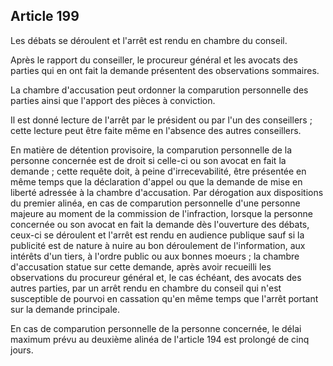 Article 199
----
Les débats se déroulent et l'arrêt est rendu en chambre du conseil.

Après le rapport du conseiller, le procureur général et les avocats des parties
qui en ont fait la demande présentent des observations sommaires.

La chambre d'accusation peut ordonner la comparution personnelle des parties
ainsi que l'apport des pièces à conviction.

Il est donné lecture de l'arrêt par le président ou par l'un des conseillers ;
cette lecture peut être faite même en l'absence des autres conseillers.

En matière de détention provisoire, la comparution personnelle de la personne
concernée est de droit si celle-ci ou son avocat en fait la demande ; cette
requête doit, à peine d'irrecevabilité, être présentée en même temps que la
déclaration d'appel ou que la demande de mise en liberté adressée à la chambre
d'accusation. Par dérogation aux dispositions du premier alinéa, en cas de
comparution personnelle d'une personne majeure au moment de la commission de
l'infraction, lorsque la personne concernée ou son avocat en fait la demande dès
l'ouverture des débats, ceux-ci se déroulent et l'arrêt est rendu en audience
publique sauf si la publicité est de nature à nuire au bon déroulement de
l'information, aux intérêts d'un tiers, à l'ordre public ou aux bonnes moeurs ;
la chambre d'accusation statue sur cette demande, après avoir recueilli les
observations du procureur général et, le cas échéant, des avocats des autres
parties, par un arrêt rendu en chambre du conseil qui n'est susceptible de
pourvoi en cassation qu'en même temps que l'arrêt portant sur la demande
principale.

En cas de comparution personnelle de la personne concernée, le délai maximum
prévu au deuxième alinéa de l'article 194 est prolongé de cinq jours.
